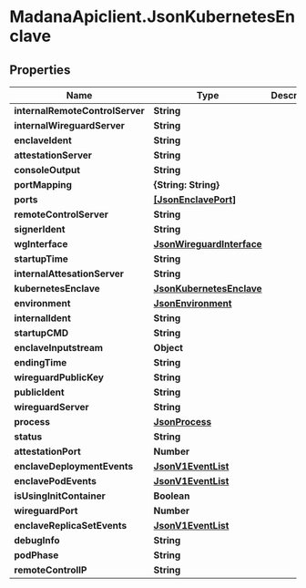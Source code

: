 # MadanaApiclient.JsonKubernetesEnclave

## Properties

Name | Type | Description | Notes
------------ | ------------- | ------------- | -------------
**internalRemoteControlServer** | **String** |  | [optional] 
**internalWireguardServer** | **String** |  | [optional] 
**enclaveIdent** | **String** |  | [optional] 
**attestationServer** | **String** |  | [optional] 
**consoleOutput** | **String** |  | [optional] 
**portMapping** | **{String: String}** |  | [optional] 
**ports** | [**[JsonEnclavePort]**](JsonEnclavePort.md) |  | [optional] 
**remoteControlServer** | **String** |  | [optional] 
**signerIdent** | **String** |  | [optional] 
**wgInterface** | [**JsonWireguardInterface**](JsonWireguardInterface.md) |  | [optional] 
**startupTime** | **String** |  | [optional] 
**internalAttesationServer** | **String** |  | [optional] 
**kubernetesEnclave** | [**JsonKubernetesEnclave**](JsonKubernetesEnclave.md) |  | [optional] 
**environment** | [**JsonEnvironment**](JsonEnvironment.md) |  | [optional] 
**internalIdent** | **String** |  | [optional] 
**startupCMD** | **String** |  | [optional] 
**enclaveInputstream** | **Object** |  | [optional] 
**endingTime** | **String** |  | [optional] 
**wireguardPublicKey** | **String** |  | [optional] 
**publicIdent** | **String** |  | [optional] 
**wireguardServer** | **String** |  | [optional] 
**process** | [**JsonProcess**](JsonProcess.md) |  | [optional] 
**status** | **String** |  | [optional] 
**attestationPort** | **Number** |  | [optional] 
**enclaveDeploymentEvents** | [**JsonV1EventList**](JsonV1EventList.md) |  | [optional] 
**enclavePodEvents** | [**JsonV1EventList**](JsonV1EventList.md) |  | [optional] 
**isUsingInitContainer** | **Boolean** |  | [optional] 
**wireguardPort** | **Number** |  | [optional] 
**enclaveReplicaSetEvents** | [**JsonV1EventList**](JsonV1EventList.md) |  | [optional] 
**debugInfo** | **String** |  | [optional] 
**podPhase** | **String** |  | [optional] 
**remoteControlIP** | **String** |  | [optional] 


